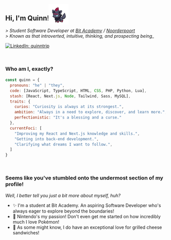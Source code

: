 <h2>
  Hi, I'm Quinn!
  <img
       src="assets/zorua.gif"
       width="64"
       style="position: relative; top: .75rem; right: .5rem;">
</h2>
<p><em>
  > Student Software Developer at <a href="https://www.linkedin.com/school/bit-academy-nl/">Bit Academy</a> / <a href="https://www.linkedin.com/school/noorderpoort/">Noorderpoort</a></br>
  > Known as that introverted, intuitive, thinking, and prospecting being_
</em></p>

[![LinkedIn: quinntrip](https://img.shields.io/badge/-LinkedIn-FF008F?style=for-the-badge&logo=linkedin&logoColor=white)](https://www.linkedin.com/in/quinntrip/)

  
</br>

<h3>Who am I, exactly?</h3>

```javascript
const quinn = {
  pronouns: "he" | "they",
  code: [JavaScript, TypeScript, HTML, CSS, PHP, Python, Lua],
  stash: [React, Next.js, Node, Tailwind, Sass, MySQL],
  traits: {
    curios: "Curiosity is always at its strongest.",
    ambition: "Always in a need to explore, discover, and learn more.",
    perfectionistic: "It's a blessing and a curse."
  },
  currentFoci: [
    "Improving my React and Next.js knowledge and skills.",
    "Getting into back-end development.",
    "Clarifying what dreams I want to follow.",
  ]
}
```

</br>

<h3>Seems like you've stumbled onto the undermost section of my profile!</h3>
<p><em>Well, I better tell you just a bit more about myself, huh?</em></p>

- ✨ I'm a student at Bit Academy. An aspiring Software Developer who's always eager to explore beyond the boundaries!
- 💖 Nintendo's my passion! Don't even get me started on how incredibly much I love Pokémon!
- 🥪 As some might know, I do have an exceptional love for grilled cheese sandwiches!
